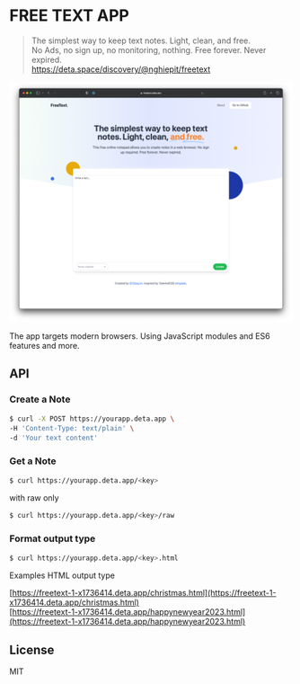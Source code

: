 # FREE TEXT APP

> The simplest way to keep text notes. Light, clean, and free.  
> No Ads, no sign up, no monitoring, nothing. Free forever. Never expired.  
> https://deta.space/discovery/@nghiepit/freetext

![FreeText](./screenshot.png)

The app targets modern browsers. Using JavaScript modules and ES6 features and more.

## API

### Create a Note

```bash
$ curl -X POST https://yourapp.deta.app \
-H 'Content-Type: text/plain' \
-d 'Your text content'
```

### Get a Note

```bash
$ curl https://yourapp.deta.app/<key>
```

with raw only

```bash
$ curl https://yourapp.deta.app/<key>/raw
```

### Format output type

```bash
$ curl https://yourapp.deta.app/<key>.html
```

Examples HTML output type

[https://freetext-1-x1736414.deta.app/christmas.html](https://freetext-1-x1736414.deta.app/christmas.html)  
[https://freetext-1-x1736414.deta.app/happynewyear2023.html](https://freetext-1-x1736414.deta.app/happynewyear2023.html)

## License

MIT
